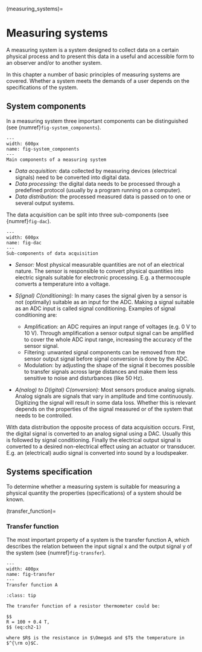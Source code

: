 (measuring_systems)=
# Measuring systems

A measuring system is a system designed to collect data on a certain physical process and to present this data in a useful and accessible form  to an observer and/or to another system. 

In this chapter a number of basic principles of measuring systems are covered. Whether a system meets the demands of a user depends on the specifications of the system.

## System components
In a measuring system three important components can be distinguished (see {numref}`fig-system_components`).

```{figure} /Fig-ch2/components_ms.png
---
width: 600px
name: fig-system_components
---
Main components of a measuring system
```
	
* *Data acquisition:* data collected by measuring devices (electrical signals) need to be converted into digital data.
* *Data processing:* the digital data needs to be processed through a predefined protocol (usually by a program running on a computer).
* *Data distribution:* the processed measured data is passed on to one or several output systems.

The data acquisition can be split into three sub-components (see {numref}`fig-dac`).

```{figure} /Fig-ch2/dac.png
---
width: 600px
name: fig-dac
---
Sub-components of data acquisition
```

* *Sensor:* Most physical measurable quantities are not of an electrical nature. The sensor is responsible to convert physical quantities into electric signals suitable for electronic processing. E.g. a thermocouple converts a temperature into a voltage. 
* *S(ignal) C(onditioning):* In many cases the signal given by a sensor is not (optimally) suitable as an input for the ADC. Making a signal suitable as an ADC input is called signal conditioning. Examples of signal conditioning are:
    - Amplification: an ADC requires an input range of voltages (e.g. 0 V to 10 V). Through amplification a sensor output signal can be amplified to cover the whole ADC input range, increasing the accuracy of the sensor signal.
    - Filtering: unwanted signal components can be removed from the sensor output signal before signal conversion is done by the ADC.
    - Modulation: by adjusting the shape of the signal it becomes possible to transfer signals across large distances and make them less sensitive to noise and disturbances (like 50 Hz).

* *A(nalog) to D(igital) C(onversion):* Most sensors produce analog signals. Analog signals are signals that vary in amplitude and time continuously. Digitizing the signal will result in some data loss. Whether this is relevant depends on the properties of the signal measured or of the system that needs to be controlled.

With data distribution the opposite process of data acquisition occurs. First, the digital signal is converted to an analog signal using a DAC. Usually this is followed by signal conditioning. Finally the electrical output signal is converted to a desired non-electrical effect using an actuator or transducer. E.g. an (electrical) audio signal is converted into sound by a loudspeaker.

## Systems specification
To determine whether a measuring system is suitable for measuring a physical quantity the properties (specifications) of a system should be known.

(transfer_function)=
### Transfer function

The most important property of a system is the transfer function A, which describes the relation between the input signal x and the output signal y of the system (see {numref}`fig-transfer`). 

```{figure} /Fig-ch2/transfer.png
---
width: 400px
name: fig-transfer
---
Transfer function A
```

````{admonition} Example *transfer function*
:class: tip

The transfer function of a resistor thermometer could be:

$$
R = 100 + 0.4 T,
$$ (eq:ch2-1)

where $R$ is the resistance in $\Omega$ and $T$ the temperature in $^{\rm o}$C.
````

